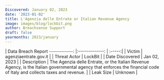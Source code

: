 ```yaml
---
Discovered: January 02, 2023
date: '2023-01-02'
title: L'Agenzia delle Entrate or Italian Revenue Agency
image: images/blog/lockbit.png
author: Breachsense Support
draft: false
yearmonths: 2023/january
---
```



| Data Breach Report
------------:     |:-------------:    | :-----:|
| Victim      | agenziaentrate.gov.it      | 
| Threat Actor      | LockBit      | 
| Date Discovered      | Jan 02, 2023      | 
| Description      | The Agenzia delle Entrate, or the Italian Revenue Agency, is the Italian governmental agency that enforces the financial code of Italy and collects taxes and revenue.      | 
| Leak Size      | Unknown      | 

